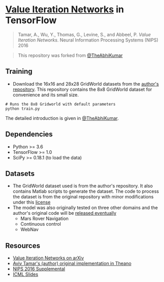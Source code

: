 # [Value Iteration Networks](https://arxiv.org/abs/1602.02867) in TensorFlow

> Tamar, A., Wu, Y., Thomas, G., Levine, S., and Abbeel, P. _Value Iteration Networks_. Neural Information Processing Systems (NIPS) 2016

> This repository was forked from [@TheAbhiKumar](https://github.com/TheAbhiKumar/tensorflow-value-iteration-networks)

## Training
- Download the 16x16 and 28x28 GridWorld datasets from the [author's repository](https://github.com/avivt/VIN/tree/master/data). This repository contains the 8x8 GridWorld dataset for convenience and its small size.

```
# Runs the 8x8 Gridworld with default parameters
python train.py
```
The detailed introduction is given in [@TheAbhiKumar](https://github.com/TheAbhiKumar/tensorflow-value-iteration-networks).

## Dependencies
* Python >= 3.6
* TensorFlow >= 1.0
* SciPy >= 0.18.1 (to load the data)

## Datasets
* The GridWorld dataset used is from the author's repository. It also contains Matlab scripts to generate the dataset. The code to process the dataset is from the original repository with minor modifications under this [license](https://github.com/avivt/VIN/blob/master/LICENSE.md)
* The model was also originally tested on three other domains and the author's original code will be [released eventually](https://github.com/avivt/VIN/issues/4)
  * Mars Rover Navigation
  * Continuous control
  * WebNav

## Resources

* [Value Iteration Networks on arXiv](https://arxiv.org/abs/1602.02867)
* [Aviv Tamar's (author) original implementation in Theano](https://github.com/avivt/VIN)
* [NIPS 2016 Supplemental](http://tx.technion.ac.il/~avivt/nips16supp.pdf)
* [ICML Slides](http://technion.ac.il/~danielm/icml_slides/Talk7.pdf)
